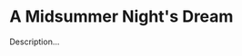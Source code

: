 <!-- ======================================================================
--- Search engine
title:          A Midsummer Night's Dream
keywords:       A Midsummer Night's Dream, Shakespeare, comedy
description:    A Midsummer Night's Dream by William Shakespeare.
--- Menu system
order:          90
text:           A Midsummer Night's Dream
hidden:         false
umbel:          false
--- Page properties
id:             
document:       
layout:         layout-2-left
$-left:         play-list
======================================================================= -->

# A Midsummer Night's Dream

Description...
